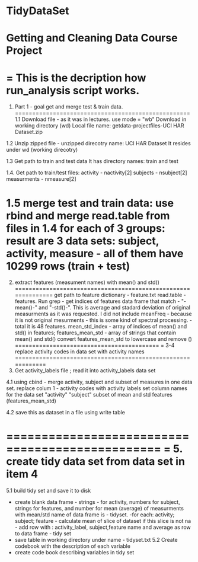  TidyDataSet
==========
Getting and Cleaning Data Course Project 
=========
= This is the decription how run_analysis script works.
====================================================
1. Part 1 - goal get and merge test & train data.
===================================================
1.1 Download file - as it was in lectures.
use mode = "wb"
Download in working directory (wd) 
Local file name: getdata-projectfiles-UCI HAR Dataset.zip

1.2 Unzip zipped file - unzipped direcotry name: UCI HAR Dataset
It resides under wd (working direcotry)

1.3 Get path to train and test data 
It has directory names: train and test

1.4. Get path to train/test files: 
activity  - nactivity[2]
subjects  - nsubject[2]
measurments  -  nmeasure[2]


1.5 merge test and train data:
use rbind and merge read.table from files in 1.4
for each of 3 groups: result are 3 data sets:
subject, activity, measure - all of them have 10299 rows (train + test)
======================================
2. extract features (measument names) with mean() and std()
==============================================================
get path to feature dictionary - feature.txt
read.table - features.
Run grep - get indices of features data frame that match - 
"-mean()-" and "-std()-". This is average and stadard deviation of 
original measurments as it was requested. 
I did not include meanFreq - because it is not original mesurments -
this is some kind of spectral processing. - total it is 48 features.
mean_std_index - array of indices of mean() and std() in features;
features_mean_std - array of strings that contain mean() and std()
convert features_mean_std to lowercase and remove () 
==========================================
= 3-4 replace activity codes in data set with activity names
============================================================
3. Get activity_labels file ; read it into activity_labels data set

4.1 using cbind - merge activity, subject and subset of measures in one data set.
replace colum 1 - activity codes with activity labels
set column names for the data set "activity" "subject" subset of mean and std features
(features_mean_std)

4.2 save this as dataset in a file using write table

================================================
= 5. create tidy data set from data set in item 4
=================================================
5.1 build tidy set and save it to disk
- create blank data frame -
strings - for activity, numbers for subject, strings for features, and number
for mean (average) of measurments with mean/std
name of data frame is - tidyset.
-for each: activity; subject; feature - calculate mean of slice of dataset
if this slice is not na - add row with :
activity_label, subject,feature name and average as row to data frame - tidy set
- save table in working directory under name - tidyset.txt
5.2 Create codebook with the description of each variable
- create code book describing variables in tidy set




